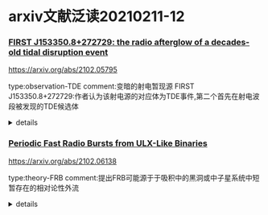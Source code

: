 # arxiv文献泛读20210211-12

### [FIRST J153350.8+272729: the radio afterglow of a decades-old tidal disruption event](./2102.05795.pdf)

https://arxiv.org/abs/2102.05795

type:observation-TDE
comment:变暗的射电暂现源 FIRST J153350.8+272729:作者认为该射电源的对应体为TDE事件,第二个首先在射电波段被发现的TDE候选体

<details>
<summary>details</summary>
Authors: Vikram Ravi, Hannah Dykaar, Jackson Codd, Ginevra Zaccagnini, Dillon Dong, Maria R. Drout, Bryan M. Gaensler, Gregg Hallinan, Casey Law
Comments: 10 pages, 3 figures, 1 table, submitted to AAS Journals (ApJ)

We present the discovery of the fading radio transient FIRST J153350.8+272729. The source had a maximum observed 5-GHz radio luminosity of 8×10^39 erg s−1 in 1986, but by 2019 had faded by a factor of nearly 400. It is located 0.15 arcsec from the center of a galaxy (SDSS J153350.89+272729) at 147 Mpc, which shows weak Type II Seyfert activity. We show that a tidal disruption event (TDE) is the preferred scenario for FIRST J153350.8+272729, although it could plausibly be interpreted as the afterglow of a long-duration gamma-ray burst. This is only the second TDE candidate to be first discovered at radio wavelengths. Its luminosity fills a gap between the radio afterglows of sub-relativistic TDEs in the local universe, and relativistic TDEs at high redshifts. The unusual properties of FIRST J153350.8+272729 (ongoing nuclear activity in the host galaxy, high radio luminosity) motivate more extensive TDE searches in untargeted radio surveys. 

- 变暗的射电暂现源 FIRST J153350.8+272729
- 5-GHz光度在1986年极大（$8\times 10^{39} erg/s$），到2019年衰减了400倍。
- 距离一星系中心0.15角秒，光度距离147 Mpc（红移z=0.03243 ± 0.00001），该星系具有弱的II型Seyfert活动。
- 作者认为该射电源的对应体为TDE事件，尽管也可能是长伽玛暴的余辉。
- 这是第二个首先在射电波段被发现的TDE候选体。
- 该源的光度填补了邻近宇宙亚相对论TDE以及高红移相对论TDE之间射电余辉的空缺。
- 该源特殊的性质（宿主星系持续的核活动 nuclear activity 以及高射电光度）促使在射电巡天中进行更多TDE的搜寻。

---

- Q
  - 是先发现的这个源，做了证认后发现是一个之前已经观测过的源吗？1986年是怎么样观测的？
  - 什么是II型Seyfert活动？一种星系核活动？
  - 之前一直没有对该源分类吗，为什么认为是TDE事件？TDE事件的射电余辉能持续多久？为什么也可以用长伽玛暴解释，长爆的射电余辉可以持续这么久吗？
  - 为什么其它波段没有发现该源？
  - TDE射电余辉光度与红移有关？TDE的相对论性与红移有关？

---

- A
  - 对VLASS一期前半(VLASS1.1， 应该是2017年)的数据以及FIRST(VLA Faint Images of the Radio Sky at Twenty centimeters) survey(1994-1999)的数据进行对比发现的。该源曾在1995年被FIRST探测到（流量密度9.7 mJy），但VLASS在2017年没有探测到（这是作者进行对比的一个标准，即找那些FIRST有，VLASS1.1没有的）。更进一步的数据搜索发现该源在1986年和1987年被Green Bank望远镜探测到，4.85GHz平均流量密度为51mJy。

    ![table1](./2102.05795_tab1.png)

  - 该源曾出现在Green Bank 300-foot telescope 6 cm survey catalog中。

  - 作者在2019.3.14用VLA进行多波段观测，重新探测到了该源，5GHz流量密度仅为132$\mu$Jy（基本相当于上限）。33年内衰减400被，表明这是一个transient。

    ![fig1](./2102.05795_fig1.png)

  - II型Seyfert 活动特征

    ![Seyfert](./2102.05795_seyfert.png)

    - Seyfert星系核拥有非常明亮的辐射，中心存在超大质量黑洞及其吸积盘，主要光谱特征是具有强发射线。根据谱线特征不同分为不同的类型。大体上I型宽线居多，II型窄线居多。[wiki](https://en.wikipedia.org/wiki/Seyfert_galaxy)

    ![seyfert2](./wiki_seyfert.png)

  - 对应体证认基本上是用排除法，排除了AGN的变化以及长爆余辉的情形。

    ![3p](./2102.05795_3possies.png)
    - 排除AGN活动

      - 作者分别计算了ROSAT/PSPC1990年和1991年在该源位置的上限，基于一定假设得出2-10KeV光度上限$L_X < 3.0 \times 10^{42} erg/s$ 以及 $L_X < 2.6 \times 10^{41} erg/s$。根据星系黑洞质量和吸积物质的射电与X波段光度关系，作者计算出相应射电光度上限应该为$4.8 \times 10^{38} erg/s$以及$9.8\times 10^{37} erg/s$，对应3.7mJy和0.8mJy。

        ![notagn](./2102.05795_notagn.png)

    - 排除LGRB

  ![notgrb](./2102.05795_notgrb.png)

  - 该源在射电光度上填补了三个相对论性TDE事件及剩余的有射电探测的TDE事件间的空缺。相对论性TDE指具有相对论性喷流。不清楚剩余TDE的红移都是多少，估计射电光度不一定和红移有关系。

    ![fig2](./2102.05795_fig2.png)

    ![re](2102.05795_relativisticTDE.png)

    - implications?

---

- Knowledges
  - the radio emission generated by extragalactic explosions (e.g., supernovae, γ-ray bursts, and TDEs) is enhanced in the presence of **more energetic outflows,and denser circum-explosion material**.

</details>

### [Periodic Fast Radio Bursts from ULX-Like Binaries](./2102.06138.pdf)

https://arxiv.org/abs/2102.06138

type:theory-FRB
comment:提出FRB可能源于于吸积中的黑洞或中子星系统中短暂存在的相对论性外流

<details>
<summary>details</summary>

Authors: Navin Sridhar, Brian D. Metzger, Paz Beniamini et al.

The discovery of periodicity in the arrival times of the fast radio bursts (FRB) from two repeating sources poses a potential challenge to oft studied magnetar scenarios. However, models which postulate that FRB emission results from relativistic magnetized shocks, or magnetic reconnection in a striped outflow, are not necessarily specific to magnetar engines, instead requiring only the impulsive injection of relativistic energy into a dense magnetized medium. Motivated thus, we outline a new scenario in which FRBs are powered by short-lived relativistic outflows ("flares") from accreting black hole or neutron star systems, which propagate into the cavity of the pre-existing ("quiescent") jet. In order to reproduce FRB luminosities and rates, we are driven to consider binaries of stellar-mass compact objects undergoing super-Eddington mass transfer, similar to those which characterize some ultra-luminous X-ray (ULX) sources. Indeed, the host galaxies of FRBs, and their spatial offsets within their hosts, show broad similarities to those of ULX. Periodicity on timescales of days to years could be attributed to precession (e.g., Lens-Thirring) of the polar accretion funnel, along which the FRB emission is geometrically and relativistically beamed, across the observer line of sight. Accounting for the most luminous FRBs via accretion power may require a population of binaries undergoing brief-lived phases of unstable (dynamical timescale) mass transfer. This could lead to secular evolution in the burst properties of some repeating FRB sources on timescales as short as months to years, followed by a transient optical/IR counterpart akin to a luminous red nova or dusty common envelope transient. We encourage targeted FRB searches of known ULX sources. 

- FRB不一定起源于磁星，只需要存在“the impulsive injection of relativistic energy into a dense magnetized medium”。
- 作者提出FRB可能源于于吸积中的黑洞或中子星系统中短暂存在的相对论性外流（耀发），它们传播到cavity of the pre-existing ("quiescent") jet 从而造成FRB。？？？
- 作者考虑了正经历“super-Eddington mass transfer”的太阳质量致密双星的模型，与ULX（ultra-luminous X-ray soruces）的模型类似。
- 这种情形下，FRB的周期性可能来自于吸积系统的进动。
- 那些最亮的FRB可能产生于质量转移不稳定的双星，这样会导致爆发性质的演化（月到年），并且伴随与“a luminous red nova or dusty common envelope transient”相似的光学/红外暂现源对应体。

![fig1](2102.06138_fig1.png)
![fig1note](2102.06138_fig1_note.png)

</details>

